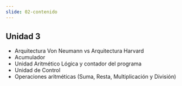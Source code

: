 ```yaml
---
slide: 02-contenido
---
```


## Unidad 3

- Arquitectura Von Neumann vs Arquitectura Harvard
- Acumulador
- Unidad Aritmético Lógica y contador del programa
- Unidad de Control
- Operaciones aritméticas (Suma, Resta, Multiplicación y División)